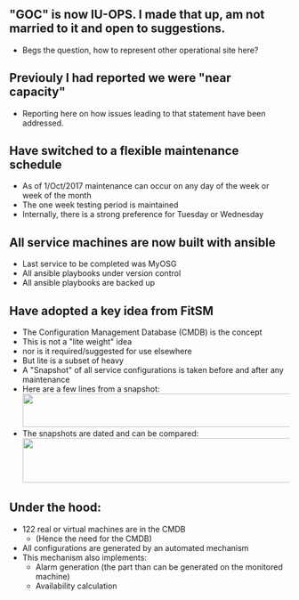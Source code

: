 ## "GOC" is now IU-OPS. I made that up, am not married to it and open to suggestions.
   * Begs the question, how to represent other operational site here?
   
## Previouly I had reported we were "near capacity"
   * Reporting here on how issues leading to that statement have been addressed.
   
## Have switched to a flexible maintenance schedule
   * As of 1/Oct/2017 maintenance can occur on any day of the week or week of the month
   * The one week testing period is maintained
   * Internally, there is a strong preference for Tuesday or Wednesday
   
## All service machines are now built with ansible
   * Last service to be completed was MyOSG
   * All ansible playbooks under version control
   * All ansible playbooks are backed up
   
## Have adopted a key idea from FitSM
   * The Configuration Management Database (CMDB) is the concept
   * This is not a "lite weight" idea
   * nor is it required/suggested for use elsewhere
   * But lite is a subset of heavy
   * A "Snapshot" of all service configurations is taken before and after any maintenance
   * Here are a few lines from a snapshot:
<img src="http://steige.grid.iu.edu/steige/snapshot.png" width='630' height='60'  /><br>
   * The snapshots are dated and can be compared:
<img src="http://steige.grid.iu.edu/steige/delta.png" width='630' height='80'  /><br>

## Under the hood:
   * 122 real or virtual machines are in the CMDB
      * (Hence the need for the CMDB)
   * All configurations are generated by an automated mechanism
   * This mechanism also implements:
      * Alarm generation (the part than can be generated on the monitored machine)
      * Availability calculation
